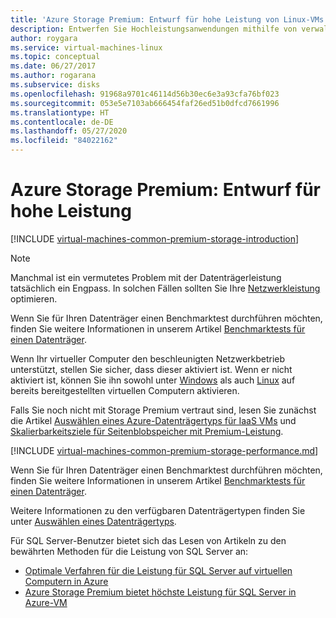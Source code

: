 ```yaml
---
title: 'Azure Storage Premium: Entwurf für hohe Leistung von Linux-VMs | Microsoft-Dokumentation'
description: Entwerfen Sie Hochleistungsanwendungen mithilfe von verwalteten Azure SSD Premium-Datenträgern. Storage Premium bietet Datenträgerunterstützung für hohe Leistung mit geringer Latenz für E/A-intensive Workloads, die auf virtuellen Azure-Computern ausgeführt werden.
author: roygara
ms.service: virtual-machines-linux
ms.topic: conceptual
ms.date: 06/27/2017
ms.author: rogarana
ms.subservice: disks
ms.openlocfilehash: 91968a9701c46114d56b30ec6e3a93cfa76bf023
ms.sourcegitcommit: 053e5e7103ab666454faf26ed51b0dfcd7661996
ms.translationtype: HT
ms.contentlocale: de-DE
ms.lasthandoff: 05/27/2020
ms.locfileid: "84022162"
---
```

# <a name="azure-premium-storage-design-for-high-performance"></a>Azure Storage Premium: Entwurf für hohe Leistung
[!INCLUDE [virtual-machines-common-premium-storage-introduction](../../../includes/virtual-machines-common-premium-storage-introduction.md)]

> [!NOTE]
> Manchmal ist ein vermutetes Problem mit der Datenträgerleistung tatsächlich ein Engpass. In solchen Fällen sollten Sie Ihre [Netzwerkleistung](../../virtual-network/virtual-network-optimize-network-bandwidth.md) optimieren.
>
> Wenn Sie für Ihren Datenträger einen Benchmarktest durchführen möchten, finden Sie weitere Informationen in unserem Artikel [Benchmarktests für einen Datenträger](disks-benchmarks.md).
>
> Wenn Ihr virtueller Computer den beschleunigten Netzwerkbetrieb unterstützt, stellen Sie sicher, dass dieser aktiviert ist. Wenn er nicht aktiviert ist, können Sie ihn sowohl unter [Windows](../../virtual-network/create-vm-accelerated-networking-powershell.md#enable-accelerated-networking-on-existing-vms) als auch [Linux](../../virtual-network/create-vm-accelerated-networking-cli.md#enable-accelerated-networking-on-existing-vms) auf bereits bereitgestellten virtuellen Computern aktivieren.

Falls Sie noch nicht mit Storage Premium vertraut sind, lesen Sie zunächst die Artikel [Auswählen eines Azure-Datenträgertyps für IaaS VMs](disks-types.md) und [Skalierbarkeitsziele für Seitenblobspeicher mit Premium-Leistung](../../storage/blobs/scalability-targets-premium-page-blobs.md).


[!INCLUDE [virtual-machines-common-premium-storage-performance.md](../../../includes/virtual-machines-common-premium-storage-performance.md)]

Wenn Sie für Ihren Datenträger einen Benchmarktest durchführen möchten, finden Sie weitere Informationen in unserem Artikel [Benchmarktests für einen Datenträger](disks-benchmarks.md).

Weitere Informationen zu den verfügbaren Datenträgertypen finden Sie unter [Auswählen eines Datenträgertyps](disks-types.md).  

Für SQL Server-Benutzer bietet sich das Lesen von Artikeln zu den bewährten Methoden für die Leistung von SQL Server an:

* [Optimale Verfahren für die Leistung für SQL Server auf virtuellen Computern in Azure](../../azure-sql/virtual-machines/windows/performance-guidelines-best-practices.md)
* [Azure Storage Premium bietet höchste Leistung für SQL Server in Azure-VM](https://cloudblogs.microsoft.com/sqlserver/2015/04/23/azure-premium-storage-provides-highest-performance-for-sql-server-in-azure-vm/)
